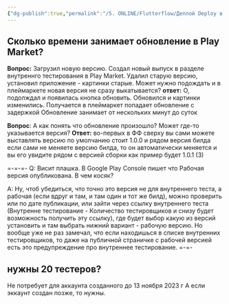 ```yaml
---
{"dg-publish":true,"permalink":"/5. ONLINE/Flutterflow/Деплой Deploy в Play market/","created":"2024-11-04T16:48:10.177-03:00","updated":"2024-11-04T16:48:10.177-03:00"}
---
```


## Сколько времени занимает обновление в Play Market?
**Вопрос:**
Загрузил новую версию. Создал новый выпуск в разделе внутреннго тестирования в Play Market. Удалил старую версию, установил приложение - картинки старые. Может нужно подождать и в плеймаркете новая версия не сразу выкатывается?
**ответ:** 
О, подолждал и появилась кнопка обновить. Обновился и картинки изменились. Получается в плеймаркет попадает обновление с задержкой
Обновление занимает от нескольких минут до суток

**Вопрос**: 
А как понять что обновление произошло? Может где-то указывается версия?
**Ответ:** 
во-первых в ФФ сверху вы сами можете выставлять версию по умолчанию стоит 1.0.0 и рядом версия билда если сами не меняете версию билда, то он автоматически меняется и вы его увидите рядом с версией сборки как пример будет 1.0.1 (3) 

=-=-=-
Q: Висит  плашка. В Google Play Console пишет что Рабочая версия опубликована. В чем косяк?

A: Ну, чтоб убедиться, что точно это версия не для внутреннего теста, а рабочая (если вдруг и там, и там один и тот же билд), можно проверить или по дате публикации, или зайти через ссылку внутреннего теста (Внутренне тестирование - Количество тестировщиков и снизу будет возможность получить эту ссылку), где будет выбор какую из версий установить и там выбрать нижний вариант - рабочую версию. Но вообще уже не раз замечал, что если находишься в списке внутренних тестировщиков, то даже на публичной страничке с рабочей версией есть это предупреждение про внутреннее тестирование.
=-=-
## нужны 20 тестеров?
Не потребует для аккаунта созданного до 13 ноября 2023 г
А если эккаунт создан позже, то нужны.